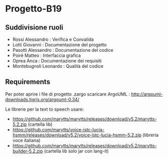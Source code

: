 # Progetto-B19

## Suddivisione ruoli
* Rossi Alessandro   	: Verifica e Convalida
* Lotti Giovanni     	: Documentazione del progetto
* Pasotti Alessandro 	: Documentazione del codice
* Poirè Matteo	     	: Interfaccia grafica
* Oprea Anca	     	: Documentazione dei requisiti
* Montebugnoli Leonardo : Qualità del codice

## Requirements

Per poter aprire i file di progetto .zargo scaricare ArgoUML : http://argouml-downloads.tigris.org/argouml-0.34/

Le librerie per la text to speech usare:
* https://github.com/marytts/marytts/releases/download/v5.2/marytts-5.2.zip (cartella lib)
* https://github.com/marytts/voice-istc-lucia-hsmm/releases/download/v5.2/voice-istc-lucia-hsmm-5.2.zip (libreria voce italiana)
* https://github.com/marytts/marytts/releases/download/v5.2/marytts-builder-5.2.zip (cartella lib solo jar con lang-it)

